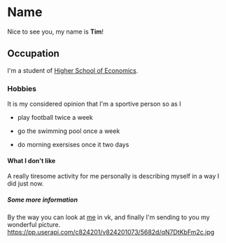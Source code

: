 # Name
Nice to see you, my name is **Tim**!
## Occupation 
I'm a student of [Higher School of Economics](https://www.hse.ru/en/). 
### Hobbies
It is my considered opinion that I'm a sportive person so as I 
   - play football twice a week
   + go the swimming pool once a week
   - do morning exersises once it two days
#### What I don't like 
A really tiresome activity for me personally is describing myself in a way I did just now.
##### Some more information 
By the way you can look at [me](https://vk.com/timonleonov) in vk, and finally I'm sending to you my wonderful picture.
https://pp.userapi.com/c824201/v824201073/5682d/qN7DtKbFm2c.jpg
